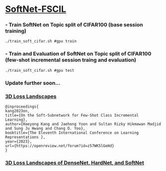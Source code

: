 # [SoftNet-FSCIL](https://openreview.net/forum?id=z57WK5lGeHd)


### - Train SoftNet on Topic split of CIFAR100 (base session training)
```
./train_soft_cifar.sh #gpu train
```

### - Train and Evaluation of SoftNet on Topic split of CIFAR100 (few-shot incremental session traing and evaluation)
```
./train_soft_cifar.sh #gpu test
```


### Update further soon...

### [3D Loss Landscapes](https://github.com/ihaeyong/SoftNet-3DLS)

```
@inproceedings{
kang2023on,
title={On the Soft-Subnetwork for Few-Shot Class Incremental Learning},
author={Haeyong Kang and Jaehong Yoon and Sultan Rizky Hikmawan Madjid and Sung Ju Hwang and Chang D. Yoo},
booktitle={The Eleventh International Conference on Learning Representations },
year={2023},
url={https://openreview.net/forum?id=z57WK5lGeHd}
}
```

### [3D Loss Landscapes of DenseNet, HardNet, and SoftNet](github.com/ihaeyong/SoftNet-FSCIL/plots/loss_func_surface_3D_epoch100.pdf)
